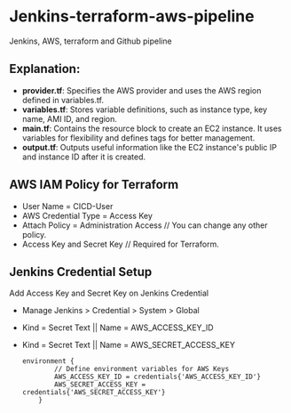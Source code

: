 # Jenkins-terraform-aws-pipeline
Jenkins, AWS, terraform and Github pipeline

## Explanation:
- **provider.tf**: Specifies the AWS provider and uses the AWS region defined in variables.tf.
- **variables.tf**: Stores variable definitions, such as instance type, key name, AMI ID, and region.
- **main.tf**: Contains the resource block to create an EC2 instance. It uses variables for flexibility and defines tags for better management.
- **output.tf**: Outputs useful information like the EC2 instance's public IP and instance ID after it is created.

## AWS IAM Policy for Terraform
- User Name = CICD-User
- AWS Credential Type = Access Key 
- Attach Policy = Administration Access       // You can change any other policy.
- Access Key and Secret Key                   // Required for Terraform.

## Jenkins Credential Setup

Add Access Key and Secret Key on Jenkins Credential
- Manage Jenkins >  Credential > System > Global
- Kind = Secret Text || Name = AWS_ACCESS_KEY_ID
- Kind = Secret Text || Name = AWS_SECRET_ACCESS_KEY

    ```
    environment {
            // Define environment variables for AWS Keys
            AWS_ACCESS_KEY_ID = credentials{'AWS_ACCESS_KEY_ID'}
            AWS_SECRET_ACCESS_KEY = credentials{'AWS_SECRET_ACCESS_KEY'}
        }
    ```
